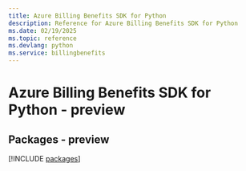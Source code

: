 ```yaml
---
title: Azure Billing Benefits SDK for Python
description: Reference for Azure Billing Benefits SDK for Python
ms.date: 02/19/2025
ms.topic: reference
ms.devlang: python
ms.service: billingbenefits
---
```

# Azure Billing Benefits SDK for Python - preview
## Packages - preview
[!INCLUDE [packages](billing-benefits-index.md)]